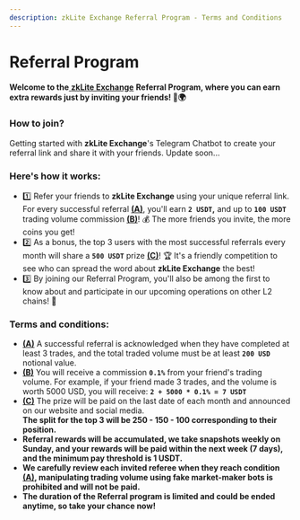 ```yaml
---
description: zkLite Exchange Referral Program - Terms and Conditions
---
```


# Referral Program

**Welcome to the**[ **zkLite Exchange**](https://zklite.io/) **Referral Program, where you can earn extra rewards just by inviting your friends! 🚀🌍**

### **How to join?**

Getting started with **zkLite Exchange**'s Telegram Chatbot to create your referral link and share it with your friends. Update soon...

### Here's how it works: <a href="#heres-how-it-works" id="heres-how-it-works"></a>

* 1️⃣ Refer your friends to **zkLite Exchange** using your unique referral link. For every successful referral [**(A)**](referral-program.md#terms-and-conditions), you'll earn **`2 USDT`,** and up to **`100 USDT`** trading volume commission [**(B)**](referral-program.md#terms-and-conditions)! 💰 The more friends you invite, the more coins you get!
* 2️⃣ As a bonus, the top 3 users with the most successful referrals every month will share a **`500 USDT`** prize [**(C)**](referral-program.md#terms-and-conditions)! 🏆 It's a friendly competition to see who can spread the word about **zkLite Exchange** the best!
* 3️⃣ By joining our Referral Program, you'll also be among the first to know about and participate in our upcoming operations on other L2 chains! 🎁

### Terms and conditions:

* [**(A)**](referral-program.md#terms-and-conditions) A successful referral is acknowledged when they have completed at least 3 trades, and the total traded volume must be at least **`200 USD`** notional value.
* [**(B)**](referral-program.md#terms-and-conditions) You will receive a commission **`0.1%`** from your friend's trading volume. For example, if your friend made 3 trades, and the volume is worth 5000 USD, you will receive: **`2 + 5000 * 0.1% = 7 USDT`**
* [**(C)**](referral-program.md#terms-and-conditions) The prize will be paid on the last date of each month and announced on our website and social media.\
  **The split for the top 3 will be 250 - 150 - 100 corresponding to their position.**
* **Referral rewards will be accumulated, we take snapshots weekly on Sunday, and your rewards will be paid within the next week (7 days), and the minimum pay threshold is 1 USDT.**&#x20;
* **We carefully review each invited referee when they reach condition** [**(A)**](referral-program.md#terms-and-conditions)**, manipulating trading volume using fake market-maker bots is prohibited and will not be paid.**&#x20;
* **The duration of the Referral program is limited and could be ended anytime, so take your chance now!**

